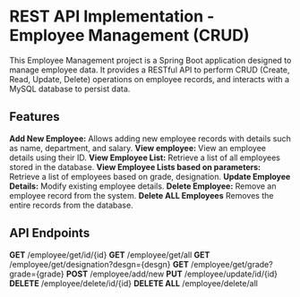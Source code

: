 # REST API Implementation - Employee Management (CRUD)
This Employee Management project is a Spring Boot application designed to manage employee data. It provides a RESTful API to perform CRUD (Create, Read, Update, Delete) operations on employee records, and interacts with a MySQL database to persist data.

## Features
**Add New Employee:** Allows adding new employee records with details such as name, department, and salary.
**View employee:** View an employee details using their ID.
**View Employee List:** Retrieve a list of all employees stored in the database.
**View Employee Lists based on parameters:** Retrieve a list of employees based on grade, designation.
**Update Employee Details:** Modify existing employee details.
**Delete Employee:** Remove an employee record from the system.
**Delete ALL Employees** Removes the entire records from the database.

## API Endpoints
**GET** /employee/get/id/{id}
**GET** /employee/get/all
**GET** /employee/get/designation?desgn={desgn}
**GET** /employee/get/grade?grade={grade}
**POST** /employee/add/new
**PUT** /employee/update/id/{id}
**DELETE** /employee/delete/id/{id}
**DELETE ALL** /employee/delete/all
